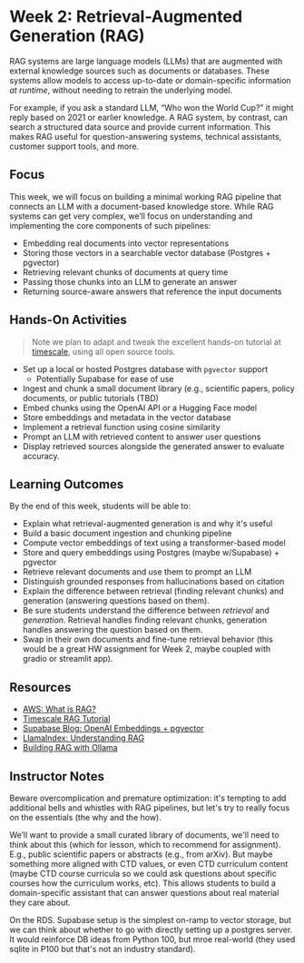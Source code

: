 # Week 2: Retrieval-Augmented Generation (RAG)

RAG systems are large language models (LLMs) that are augmented with external knowledge sources such as documents or databases. These systems allow models to access up-to-date or domain-specific information *at runtime*, without needing to retrain the underlying model. 

For example, if you ask a standard LLM, “Who won the World Cup?” it might reply based on 2021 or earlier knowledge. A RAG system, by contrast, can search a structured data source and provide current information. This makes RAG useful for question-answering systems, technical assistants, customer support tools, and more.

## Focus
This week, we will focus on building a minimal working RAG pipeline that connects an LLM with a document-based knowledge store. While RAG systems can get very complex, we’ll focus on understanding and implementing the core components of such pipelines:

- Embedding real documents into vector representations
- Storing those vectors in a searchable vector database (Postgres + pgvector)
- Retrieving relevant chunks of documents at query time
- Passing those chunks into an LLM to generate an answer
- Returning source-aware answers that reference the input documents

## Hands-On Activities
> Note we plan to adapt and tweak the excellent hands-on tutorial at 
[timescale](https://www.timescale.com/blog/how-to-build-llm-applications-with-pgvector-vector-store-in-langchain), using all open source tools.

- Set up a local or hosted Postgres database with `pgvector` support 
  - Potentially Supabase for ease of use
- Ingest and chunk a small document library (e.g., scientific papers, policy documents, or public tutorials (TBD)
- Embed chunks using the OpenAI API or a Hugging Face model
- Store embeddings and metadata in the vector database
- Implement a retrieval function using cosine similarity
- Prompt an LLM with retrieved content to answer user questions
- Display retrieved sources alongside the generated answer to evaluate accuracy. 

## Learning Outcomes
By the end of this week, students will be able to:

- Explain what retrieval-augmented generation is and why it's useful
- Build a basic document ingestion and chunking pipeline
- Compute vector embeddings of text using a transformer-based model
- Store and query embeddings using Postgres (maybe w/Supabase) + pgvector 
- Retrieve relevant documents and use them to prompt an LLM
- Distinguish grounded responses from hallucinations based on citation
- Explain the difference between retrieval (finding relevant chunks) and generation (answering questions based on them).
- Be sure students understand the difference between *retrieval* and *generation*. Retrieval handles finding relevant chunks, generation handles answering the question based on them.
- Swap in their own documents and fine-tune retrieval behavior (this would be a great HW assignment for Week 2, maybe coupled with gradio or streamlit app).


## Resources
- [AWS: What is RAG?](https://aws.amazon.com/what-is/retrieval-augmented-generation/)
- [Timescale RAG Tutorial](https://www.timescale.com/blog/how-to-build-llm-applications-with-pgvector-vector-store-in-langchain)
- [Supabase Blog: OpenAI Embeddings + pgvector](https://supabase.com/blog/openai-embeddings-postgres-vector)
- [LlamaIndex: Understanding RAG](https://docs.llamaindex.ai/en/stable/understanding/rag/)
- [Building RAG with Ollama](https://www.youtube.com/watch?v=GWB9ApTPTv4)

## Instructor Notes
Beware overcomplication and premature optimization: it's tempting to add additional bells and whistles with RAG pipelines, but let's try to really focus on the essentials (the why and the how). 

We’ll want to provide a small curated library of documents, we'll need to think about this (which for lesson, which to recommend for assignment). E.g., public scientific papers or abstracts (e.g., from arXiv). But maybe something more aligned with CTD values, or even CTD curriculum content (maybe CTD course curricula so we could ask questions about specific courses how the curriculum works, etc). This allows students to build a domain-specific assistant that can answer questions about real material they care about.

On the RDS. Supabase setup is the simplest on-ramp to vector storage, but we can think about whether to go with directly setting up a postgres server. It would reinforce DB ideas from Python 100, but mroe real-world (they used sqlite in P100 but that's not an industry standard).  




